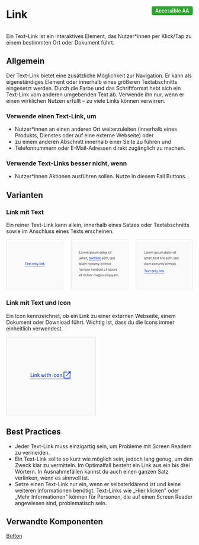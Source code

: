 <div style="display: inline-flex; align-items: center; justify-content: space-between; width: 100%;">
    <h1>Link</h1>
    <img src="assets/aa.png" alt="Accessible AA" />
</div>

Ein Text-Link ist ein interaktives Element, das Nutzer\*innen per Klick/Tap zu einem bestimmten Ort oder Dokument führt.

## Allgemein

Der Text-Link bietet eine zusätzliche Möglichkeit zur Navigation. Er kann als eigenständiges Element oder innerhalb eines größeren Textabschnitts eingesetzt werden. Durch die Farbe und das Schriftformat hebt sich ein Text-Link vom anderen umgebenden Text ab. Verwende ihn nur, wenn er einen wirklichen Nutzen erfüllt – zu viele Links können verwirren.

### Verwende einen Text-Link, um

- Nutzer\*innen an einen anderen Ort weiterzuleiten (innerhalb eines Produkts, Dienstes oder auf eine externe Webseite) oder
- zu einem anderen Abschnitt innerhalb einer Seite zu führen und
- Telefonnummern oder E-Mail-Adressen direkt zugänglich zu machen.

### Verwende Text-Links besser nicht, wenn

- Nutzer\*innen Aktionen ausführen sollen. Nutze in diesem Fall Buttons.

## Varianten

### Link mit Text

Ein reiner Text-Link kann allein, innerhalb eines Satzes oder Textabschnitts sowie im Anschluss eines Texts erscheinen.

![Image Name](./img/text_only.png)

### Link mit Text und Icon

Ein Icon kennzeichnet, ob ein Link zu einer externen Webseite, einem Dokument oder Download führt. Wichtig ist, dass du die Icons immer einheitlich verwendest.

![Image Name](./img/link_icon.png)

## Best Practices

- Jeder Text-Link muss einzigartig sein, um Probleme mit Screen Readern zu vermeiden.
- Ein Text-Link sollte so kurz wie möglich sein, jedoch lang genug, um den Zweck klar zu vermitteln. Im Optimalfall besteht ein Link aus ein bis drei Wörtern. In Ausnahmefällen kannst du auch einen ganzen Satz verlinken, wenn es sinnvoll ist.
- Setze einen Text-Link nur ein, wenn er selbsterklärend ist und keine weiteren Informationen benötigt. Text-Links wie „Hier klicken" oder „Mehr Informationen" können für Personen, die auf einen Screen Reader angewiesen sind, problematisch sein.

<!--## Größen

Wähle die Schriftgröße auf Basis der verwendeten Schrift im Fließtext.

### Large

20px

![Image Name](./img/link_large.png)

### Small

16px

![Image Name](./img/link_small.png)-->

## Verwandte Komponenten

<a href="?path=/usage/components-button--standard">Button</a>
